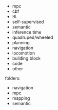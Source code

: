 - mpc
- cbf
- RL
- self-supervised
- semantic
- inference time
- quadruped/wheeled
- planning
- navigation
- locomotion
- building block
- code
- other

folders:
- navigation
- mpc
- mapping
- semantic